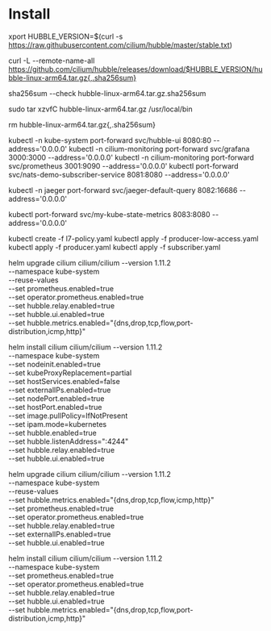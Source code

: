 # Install
xport HUBBLE_VERSION=$(curl -s https://raw.githubusercontent.com/cilium/hubble/master/stable.txt)

curl -L --remote-name-all https://github.com/cilium/hubble/releases/download/$HUBBLE_VERSION/hubble-linux-arm64.tar.gz{,.sha256sum}

sha256sum --check hubble-linux-arm64.tar.gz.sha256sum

sudo tar xzvfC hubble-linux-arm64.tar.gz /usr/local/bin

rm hubble-linux-arm64.tar.gz{,.sha256sum}

kubectl -n kube-system port-forward svc/hubble-ui 8080:80 --address='0.0.0.0'
kubectl -n cilium-monitoring port-forward svc/grafana 3000:3000 --address='0.0.0.0'
kubectl -n cilium-monitoring port-forward svc/prometheus 3001:9090 --address='0.0.0.0'
kubectl port-forward svc/nats-demo-subscriber-service 8081:8080 --address='0.0.0.0'

kubectl -n jaeger port-forward svc/jaeger-default-query 8082:16686 --address='0.0.0.0'

kubectl port-forward svc/my-kube-state-metrics 8083:8080 --address='0.0.0.0'

kubectl create -f l7-policy.yaml
kubectl apply -f producer-low-access.yaml
kubectl apply -f producer.yaml
kubectl apply -f subscriber.yaml

helm upgrade cilium cilium/cilium --version 1.11.2 \
   --namespace kube-system \
   --reuse-values \
   --set prometheus.enabled=true \
   --set operator.prometheus.enabled=true \
   --set hubble.relay.enabled=true \
   --set hubble.ui.enabled=true \
   --set hubble.metrics.enabled="{dns,drop,tcp,flow,port-distribution,icmp,http}"

helm install cilium cilium/cilium --version 1.11.2 \
   --namespace kube-system \
   --set nodeinit.enabled=true \
   --set kubeProxyReplacement=partial \
   --set hostServices.enabled=false \
   --set externalIPs.enabled=true \
   --set nodePort.enabled=true \
   --set hostPort.enabled=true \
   --set image.pullPolicy=IfNotPresent \
   --set ipam.mode=kubernetes \
   --set hubble.enabled=true \
   --set hubble.listenAddress=":4244" \
   --set hubble.relay.enabled=true \
   --set hubble.ui.enabled=true

helm upgrade cilium cilium/cilium --version 1.11.2 \
   --namespace kube-system \
   --reuse-values \
   --set hubble.metrics.enabled="{dns,drop,tcp,flow,icmp,http}" \
   --set prometheus.enabled=true \
   --set operator.prometheus.enabled=true \
   --set hubble.relay.enabled=true \
   --set externalIPs.enabled=true \
   --set hubble.ui.enabled=true


helm install cilium cilium/cilium --version 1.11.2 \
   --namespace kube-system \
   --set prometheus.enabled=true \
   --set operator.prometheus.enabled=true \
   --set hubble.relay.enabled=true \
   --set hubble.ui.enabled=true \
   --set hubble.metrics.enabled="{dns,drop,tcp,flow,port-distribution,icmp,http}"   